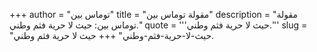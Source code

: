 +++
author = "توماس بين"
title = "مقولة توماس بين"
description = "مقولة توماس بين: حيث لا حرية فثم وطني."
quote = '''حيث لا حرية فثم وطني.''' 
slug = "حيث-لا-حرية-فثم-وطني"
+++
حيث لا حرية فثم وطني.
